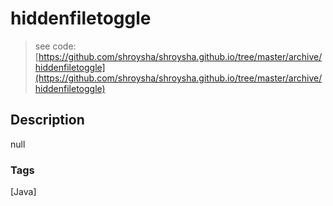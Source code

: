 # hiddenfiletoggle
> see code: [https://github.com/shroysha/shroysha.github.io/tree/master/archive/hiddenfiletoggle](https://github.com/shroysha/shroysha.github.io/tree/master/archive/hiddenfiletoggle)

## Description
null

### Tags
[Java]
